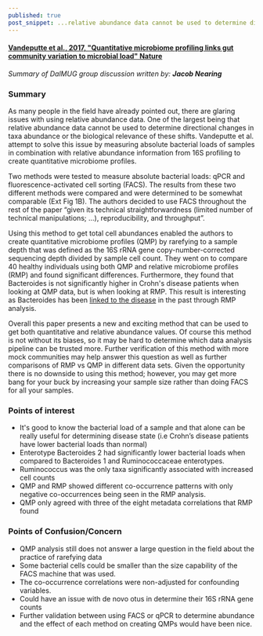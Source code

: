 ```yaml
---
published: true
post_snippet: ...relative abundance data cannot be used to determine directional changes in taxa abundance or the biological relevance of these shifts. Vandeputte et al., attempt to solve this issue by measuring absolute bacterial loads of samples in combination with relative abundance information from 16S profiling to create quantitative microbiome profiles.
---
```


#### [Vandeputte et al., 2017, "Quantitative microbiome profiling links gut community variation to microbial load" Nature](https://www.nature.com/articles/nature24460)

_Summary of DalMUG group discussion written by:
**Jacob Nearing**_

### Summary
As many people in the field have already pointed out, there are glaring issues with using relative abundance data. One of the largest being that relative abundance data cannot be used to determine directional changes in taxa abundance or the biological relevance of these shifts. Vandeputte et al. attempt to solve this issue by measuring absolute bacterial loads of samples in combination with relative abundance information from 16S profiling to create quantitative microbiome profiles.

Two methods were tested to measure absolute bacterial loads: qPCR and fluorescence-activated cell sorting (FACS). The results from these two different methods were compared and were determined to be somewhat comparable (Ext Fig 1B). The authors decided to use FACS throughout the rest of the paper  “given its technical straightforwardness (limited number of technical manipulations; …), reproducibility, and throughput”.

Using this method to get total cell abundances enabled the authors to create quantitative microbiome profiles (QMP) by rarefying to a sample depth that was defined as the 16S rRNA gene copy-number-corrected sequencing depth divided by sample cell count. They went on to compare 40 healthy individuals using both QMP and relative microbiome profiles (RMP) and found significant differences. Furthermore, they found that Bacteroides is not significantly higher in Crohn's disease patients when looking at QMP data, but is when looking at RMP. This result is interesting as Bacteroides has been [linked to the disease](http://www.sciencedirect.com/science/article/pii/S1931312814000638) in the past through RMP analysis. 

Overall this paper presents a new and exciting method that can be used to get both quantitative and relative abundance values. Of course this method is not without its biases, so it may be hard to determine which data analysis pipeline can be trusted more. Further verification of this method with more mock communities may help answer this question as well as further comparisons of RMP vs QMP in different data sets. Given the opportunity there is no downside to using this method; however, you may get more bang for your buck by increasing your sample size rather than doing FACS for all your samples. 


### Points of interest
- It's good to know the bacterial load of a sample and that alone can be really useful for determining disease state (i.e Crohn’s disease patients have lower bacterial loads than normal)
- Enterotype Bacteroides 2 had significantly lower bacterial loads when compared to Bacteroides 1 and Ruminococcaceae enterotypes. 
- Ruminococcus was the only taxa significantly associated with increased cell counts
- QMP and RMP showed different co-occurrence patterns with only negative co-occurrences being seen in the RMP analysis. 
- QMP only agreed with three of the eight metadata correlations that RMP found



### Points of Confusion/Concern

- QMP analysis still does not answer a large question in the field about the practice of rarefying data
- Some bacterial cells could be smaller than the size capability of the FACS machine that was used. 
- The co-occurrence correlations were non-adjusted for confounding variables.
- Could have an issue with de novo otus in determine their 16S rRNA gene counts 
- Further validation between using FACS or qPCR to determine abundance and the effect of each method on creating QMPs would have been nice. 

